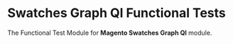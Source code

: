 # Swatches Graph Ql Functional Tests

The Functional Test Module for **Magento Swatches Graph Ql** module.
